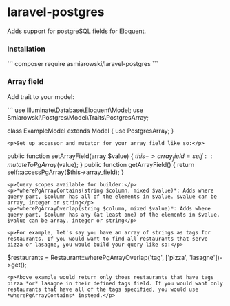 # laravel-postgres

Adds support for postgreSQL fields for Eloquent.

<h3>Installation</h3>
```
composer require asmiarowski/laravel-postgres
```

<h3>Array field</h3>
<p>Add trait to your model:</p>
```
use Illuminate\Database\Eloquent\Model;
use Smiarowski\Postgres\Model\Traits\PostgresArray;

class ExampleModel extends Model
{
    use PostgresArray;
}
```
<p>Set up accessor and mutator for your array field like so:</p>
```
public function setArrayField(array $value)
{
    $this->array_field = self::mutateToPgArray($value);
}
public function getArrayField()
{
    return self::accessPgArray($this->array_field);
}
```
<p>Query scopes available for builder:</p>
<p>*wherePgArrayContains(string $column, mixed $value)*: Adds where query part, $column has all of the elements in $value. $value can be array, integer or string</p>
<p>*wherePgArrayOverlap(string $column, mixed $value)*: Adds where query part, $column has any (at least one) of the elements in $value. $value can be array, integer or string</p>

<p>For example, let's say you have an array of strings as tags for restaurants. If you would want to find all restaurants that serve pizza or lasagne, you would build your query like so:</p>
```
$restaurants = Restaurant::wherePgArrayOverlap('tag', ['pizza', 'lasagne'])->get();
```
<p>Above example would return only thoes restaurants that have tags pizza *or* lasagne in their defined tags field. If you would want only restaurants that have all of the tags specified, you would use *wherePgArrayContains* instead.</p>
